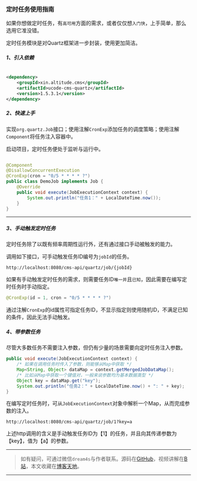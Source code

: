 ### 定时任务使用指南

如果你想做定时任务，有`高可用`方面的需求，或者仅仅想`入门快`，上手简单，那么选用它准没错。

定时任务模块是对Quartz框架进一步封装，使用更加简洁。

##### 1、引入依赖

```xml

<dependency>
    <groupId>xin.altitude.cms</groupId>
    <artifactId>ucode-cms-quartz</artifactId>
    <version>1.5.3.1</version>
</dependency>
```

##### 2、快速上手

实现`org.quartz.Job`接口；使用注解`CronExp`添加任务的调度策略；使用注解`Component`将任务注入容器中。

启动项目，定时任务便处于监听与运行中。

```java

@Component
@DisallowConcurrentExecution
@CronExp(cron = "0/5 * * * * ?")
public class DemoJob implements Job {
    @Override
    public void execute(JobExecutionContext context) {
        System.out.println("任务1：" + LocalDateTime.now());
    }
}
```

---

##### 3、手动触发定时任务

定时任务除了以既有频率周期性运行外，还有通过接口手动被触发的能力。

调用如下接口，可手动触发任务ID编号为`jobId`的任务。

```http
http://localhost:8080/cms-api/quartz/job/{jobId}
```

如果有手动触发定时任务的需求，则需要任务ID`唯一并`且`已知`，因此需要在编写定时任务时手动指定。

```java
@CronExp(id = 1, cron = "0/5 * * * * ?")
```
通过注解`CronExp`的id属性可指定任务ID，不显示指定则使用随机ID，不满足已知的条件，因此无法手动触发。

##### 4、带参数任务
尽管大多数任务不需要注入参数，但仍有少量的场景需要向定时任务注入参数。
```java
public void execute(JobExecutionContext context) {
    /* 如果在调用任务时传入了参数，则能够从Map中获取 */
    Map<String, Object> dataMap = context.getMergedJobDataMap();
    /* 比如从Map中获取一个键值对，一般来说参数均为基本数据类型 */
    Object key = dataMap.get("key");
    System.out.println("任务2：" + LocalDateTime.now() + ": " + key);
}
```
在编写定时任务时，可从`JobExecutionContext`对象中解析一个Map，从而完成参数的注入。

```http
http://localhost:8080/cms-api/quartz/job/1?key=a
```
上述http调用的含义是手动触发任务ID为【1】的任务，并且向其传递参数为【key】，值为【a】的参数。



---
> 如有疑问，可通过微信`dream4s`与作者联系。源码在[GitHub](https://gitee.com/decsa)，视频讲解在[B站](https://space.bilibili.com/1936685014)，本文收藏在[博客天地](http://www.altitude.xin)。
---
